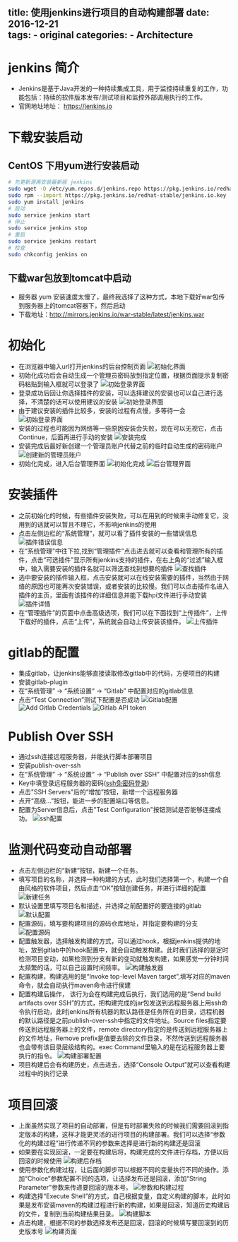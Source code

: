 title: 使用jenkins进行项目的自动构建部署
date: 2016-12-21  
tags:
    - original
categories:
    - Architecture
---

# jenkins 简介
* Jenkins是基于Java开发的一种持续集成工具，用于监控持续重复的工作，功能包括：持续的软件版本发布/测试项目和监控外部调用执行的工作。
* 官网地址地址： https://jenkins.io

<!-- more -->

# 下载安装启动

## CentOS 下用yum进行安装启动

``` sh
# 先更新源再安装最新版 jenkins
sudo wget -O /etc/yum.repos.d/jenkins.repo https://pkg.jenkins.io/redhat-stable/jenkins.repo
sudo rpm --import https://pkg.jenkins.io/redhat-stable/jenkins.io.key
sudo yum install jenkins
# 启动
sudo service jenkins start
# 停止
sudo service jenkins stop
# 重启
sudo service jenkins restart
# 检查
sudo chkconfig jenkins on
```

## 下载war包放到tomcat中启动

* 服务器 yum 安装速度太慢了，最终我选择了这种方式，本地下载好war包传到服务器上的tomcat容器下，然后启动
* 下载地址：http://mirrors.jenkins.io/war-stable/latest/jenkins.war

# 初始化

* 在浏览器中输入url打开jenkins的后台控制页面
  ![初始化界面](http://luobuxiadeyu.oss-cn-beijing.aliyuncs.com/2016-12-21%20at%2011.00.jpeg)
* 初始化成功后会自动生成一个管理员密码放到指定位置，根据页面提示复制密码粘贴到输入框就可以登录了
  ![初始登录界面](http://luobuxiadeyu.oss-cn-beijing.aliyuncs.com/2016-12-21%20at%2011.01.jpeg)
* 登录成功后回让你选择插件的安装，可以选择建议的安装也可以自己进行选择，不清楚的话可以使用建议的安装
  ![初始登录界面](http://luobuxiadeyu.oss-cn-beijing.aliyuncs.com/2016-12-21%20at%2011.02.jpeg)
* 由于建议安装的插件比较多，安装的过程有点慢，多等待一会
  ![初始登录界面](http://luobuxiadeyu.oss-cn-beijing.aliyuncs.com/2016-12-21%20at%2011.06.jpeg)
* 安装的过程也可能因为网络等一些原因安装会失败，现在可以无视它，点击Continue，后面再进行手动的安装
  ![安装完成](http://luobuxiadeyu.oss-cn-beijing.aliyuncs.com/2016-12-21%20at%2011.30.jpeg)
* 安装完成后最好新创建一个管理员账户代替之前的临时自动生成的密码账户
  ![创建新的管理员账户](http://luobuxiadeyu.oss-cn-beijing.aliyuncs.com/2016-12-21%20at%2011.31.jpeg)
* 初始化完成，进入后台管理界面
  ![初始化完成](http://luobuxiadeyu.oss-cn-beijing.aliyuncs.com/2016-12-21%20at%2011.32.jpeg)
  ![后台管理界面](http://luobuxiadeyu.oss-cn-beijing.aliyuncs.com/2016-12-21%20at%2011.322.jpeg)

# 安装插件

* 之前初始化的时候，有些插件安装失败，可以在用到的时候来手动修复它，没用到的话就可以暂且不理它，不影响jenkins的使用
* 点击左侧边栏的“系统管理”，就可以看了插件安装的一些错误信息
  ![插件错误信息](http://luobuxiadeyu.oss-cn-beijing.aliyuncs.com/2016-12-21%20at%2011.40.jpeg)
* 在“系统管理”中往下拉,找到“管理插件”点击进去就可以查看和管理所有的插件，点击“可选插件”显示所有jenkins支持的插件，在右上角的“过滤”输入框中，输入需要安装的插件名就可以筛选查找到想要的插件
  ![查找插件](http://luobuxiadeyu.oss-cn-beijing.aliyuncs.com/2016-12-21%20at%2011.54.jpeg)
* 选中要安装的插件输入框，点击安装就可以在线安装需要的插件，当然由于网络的原因也可能再次安装错误，或者安装的比较慢。我们可以点击插件名进入插件的主页，里面有该插件的详细信息并能下载hpi文件进行手动安装
  ![插件详情](http://luobuxiadeyu.oss-cn-beijing.aliyuncs.com/2016-12-21%20at%2011.58.jpeg)
* 在“管理插件”的页面中点击高级选项，我们可以在下面找到“上传插件”，上传下载好的插件，点击“上传”，系统就会自动上传安装该插件。
  ![上传插件](http://luobuxiadeyu.oss-cn-beijing.aliyuncs.com/2016-12-21%20at%2012.00.jpeg)

# gitlab的配置
* 集成gitlab，让jenkins能够直接读取修改gitlab中的代码，方便项目的构建
* 安装gitlab-plugin
* 在“系统管理” -> “系统设置“ -> “Gitlab” 中配置对应的gitlab信息
* 点击“Test Connection”测试下配置是否成功
  ![Gitlab配置](http://luobuxiadeyu.oss-cn-beijing.aliyuncs.com/2016-12-21%20at%2012.28.jpeg)
  ![Add Gitlab Credentials](http://luobuxiadeyu.oss-cn-beijing.aliyuncs.com/2016-12-21%20at%2012.27.jpeg)
  ![Gitlab API token](http://luobuxiadeyu.oss-cn-beijing.aliyuncs.com/2016-12-21%20at%2012.29.jpeg)

# Publish Over SSH
* 通过ssh连接远程服务器，并能执行脚本部署项目
* 安装publish-over-ssh
* 在“系统管理” -> “系统设置“ -> “Publish over SSH” 中配置对应的ssh信息
* Key中填登录远程服务器的密码([ssh免密码登录](https://www.google.com.hk/search?client=safari&rls=en&q=ssh%E5%85%8D%E5%AF%86%E7%A0%81%E7%99%BB%E5%BD%95&ie=UTF-8&oe=UTF-8&gws_rd=cr,ssl))
* 点击"SSH Servers"后的“增加”按钮，新增一个远程服务器
* 点开“高级...”按钮，能进一步的配置端口等信息。
* 配置为Server信息后，点击"Test Configuration"按钮测试是否能够连接成功。
  ![ssh配置](http://luobuxiadeyu.oss-cn-beijing.aliyuncs.com/2016-12-21%20at%2014.21.jpeg)

# 监测代码变动自动部署

* 点击左侧边栏的“新建”按钮，新建一个任务。
* 填写项目的名称，并选择一种构建的方式，此时我们选择第一个，构建一个自由风格的软件项目，然后点击“OK”按钮创建任务，并进行详细的配置
  ![新建任务](http://luobuxiadeyu.oss-cn-beijing.aliyuncs.com/2016-12-21%20at%2014.28.jpeg)
* 默认设置里填写项目名和描述，并选择之前配置好的要连接的gitlab
  ![默认配置](http://luobuxiadeyu.oss-cn-beijing.aliyuncs.com/2016-12-21%20at%2014.32.jpeg)
* 配置源码，填写要构建项目的源码仓库地址，并指定要构建的分支
  ![配置源码](http://luobuxiadeyu.oss-cn-beijing.aliyuncs.com/2016-12-21%20at%2014.30.jpeg)
* 配置触发器，选择触发构建的方式，可以通过hook，根据jenkins提供的地址，放到gitlab中的hook配置中，就会自动触发构建。此时我们选择的是定时检测项目变动，如果检测到分支有新的变动就触发构建，如果感觉一分钟时间太频繁的话，可以自己设置时间频率。
  ![构建触发器](http://luobuxiadeyu.oss-cn-beijing.aliyuncs.com/2016-12-21%20at%2014.34.jpeg)
* 配置构建，构建选用的是“Invoke top-level Maven target”,填写对应的maven命令，就会自动执行maven命令进行侯建
* 配置构建后操作， 该行为会在构建完成后执行，我们选用的是“Send build artifacts over SSH”的方式，把构建完成的jar包发送到远程服务器上用ssh命令执行启动，此时jenkins所有机器的默认路径是任务所在的目录，远程机器的默认路径是之前publish-over-ssh中指定的文件地址。Source files指定要传送到远程服务器上的文件，remote directory指定的是传送到远程服务器上的文件地址，Remove prefix是值要去除的文件目录，不然传送到远程服务器也会带有该目录层级结构的。exec Command里输入的是在远程服务器上要执行的指令。
  ![构建部署配置](http://luobuxiadeyu.oss-cn-beijing.aliyuncs.com/2016-12-21%20at%2014.39.jpeg)
* 项目构建后会有构建历史，点击进去，选择“Console Output”就可以查看构建过程中的执行记录

# 项目回滚
* 上面虽然实现了项目的自动部署，但是有时部署失败的时候我们需要回滚到指定版本的构建，这样才能更灵活的进行项目的构建部署。我们可以选择“参数化的构建过程”进行传递不同的参数来选择是进行新的构建还是回滚
* 如果要在实现回滚，一定要在构建后将，构建完成的文件进行存档，方便以后回滚的时候使用
  ![构建后存档](http://luobuxiadeyu.oss-cn-beijing.aliyuncs.com/2016-12-21%20at%2015.27.jpeg)
* 使用参数化构建过程，让后面的脚步可以根据不同的变量执行不同的操作。添加“Choice”参数配置不同的选项，让选择发布还是回滚，添加“String Parameter”参数来传递要回滚的版本号。
  ![参数和构建过程](http://luobuxiadeyu.oss-cn-beijing.aliyuncs.com/2016-12-21%20at%2015.28.jpeg)
* 构建选择“Execute Shell”的方式，自己根据变量，自定义构建的脚本，此时如果是发布安装maven的构建过程进行新的构建，如果是回滚，知道历史构建后的文件，复制到当前构建结果目录。
  ![构建脚本](http://luobuxiadeyu.oss-cn-beijing.aliyuncs.com/2016-12-21%20at%2015.29.jpeg)
* 点击构建，根据不同的参数选择发布还是回滚，回滚的时候填写要回滚到的历史版本号
  ![构建页面](http://luobuxiadeyu.oss-cn-beijing.aliyuncs.com/2016-12-21%20at%2015.30.jpeg)

<br>